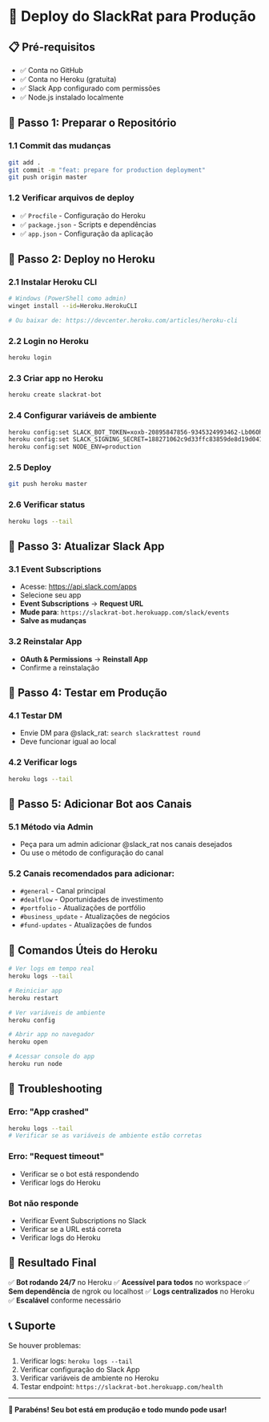 # 🚀 Deploy do SlackRat para Produção

## 📋 Pré-requisitos

- ✅ Conta no GitHub
- ✅ Conta no Heroku (gratuita)
- ✅ Slack App configurado com permissões
- ✅ Node.js instalado localmente

## 🔧 Passo 1: Preparar o Repositório

### 1.1 Commit das mudanças
```bash
git add .
git commit -m "feat: prepare for production deployment"
git push origin master
```

### 1.2 Verificar arquivos de deploy
- ✅ `Procfile` - Configuração do Heroku
- ✅ `package.json` - Scripts e dependências
- ✅ `app.json` - Configuração da aplicação

## 🚀 Passo 2: Deploy no Heroku

### 2.1 Instalar Heroku CLI
```bash
# Windows (PowerShell como admin)
winget install --id=Heroku.HerokuCLI

# Ou baixar de: https://devcenter.heroku.com/articles/heroku-cli
```

### 2.2 Login no Heroku
```bash
heroku login
```

### 2.3 Criar app no Heroku
```bash
heroku create slackrat-bot
```

### 2.4 Configurar variáveis de ambiente
```bash
heroku config:set SLACK_BOT_TOKEN=xoxb-20895847856-9345324993462-Lb06OhxQDH2ghHMHD3X0PYtw
heroku config:set SLACK_SIGNING_SECRET=188271062c9d33ffc83859de8d19d041
heroku config:set NODE_ENV=production
```

### 2.5 Deploy
```bash
git push heroku master
```

### 2.6 Verificar status
```bash
heroku logs --tail
```

## 🔗 Passo 3: Atualizar Slack App

### 3.1 Event Subscriptions
- Acesse: https://api.slack.com/apps
- Selecione seu app
- **Event Subscriptions** → **Request URL**
- **Mude para**: `https://slackrat-bot.herokuapp.com/slack/events`
- **Salve as mudanças**

### 3.2 Reinstalar App
- **OAuth & Permissions** → **Reinstall App**
- Confirme a reinstalação

## 🧪 Passo 4: Testar em Produção

### 4.1 Testar DM
- Envie DM para @slack_rat: `search slackrattest round`
- Deve funcionar igual ao local

### 4.2 Verificar logs
```bash
heroku logs --tail
```

## 📱 Passo 5: Adicionar Bot aos Canais

### 5.1 Método via Admin
- Peça para um admin adicionar @slack_rat nos canais desejados
- Ou use o método de configuração do canal

### 5.2 Canais recomendados para adicionar:
- `#general` - Canal principal
- `#dealflow` - Oportunidades de investimento
- `#portfolio` - Atualizações de portfólio
- `#business_update` - Atualizações de negócios
- `#fund-updates` - Atualizações de fundos

## 🔧 Comandos Úteis do Heroku

```bash
# Ver logs em tempo real
heroku logs --tail

# Reiniciar app
heroku restart

# Ver variáveis de ambiente
heroku config

# Abrir app no navegador
heroku open

# Acessar console do app
heroku run node
```

## 🚨 Troubleshooting

### Erro: "App crashed"
```bash
heroku logs --tail
# Verificar se as variáveis de ambiente estão corretas
```

### Erro: "Request timeout"
- Verificar se o bot está respondendo
- Verificar logs do Heroku

### Bot não responde
- Verificar Event Subscriptions no Slack
- Verificar se a URL está correta
- Verificar logs do Heroku

## 🎯 Resultado Final

✅ **Bot rodando 24/7** no Heroku
✅ **Acessível para todos** no workspace
✅ **Sem dependência** de ngrok ou localhost
✅ **Logs centralizados** no Heroku
✅ **Escalável** conforme necessário

## 📞 Suporte

Se houver problemas:
1. Verificar logs: `heroku logs --tail`
2. Verificar configuração do Slack App
3. Verificar variáveis de ambiente no Heroku
4. Testar endpoint: `https://slackrat-bot.herokuapp.com/health`

---

**🎉 Parabéns! Seu bot está em produção e todo mundo pode usar!**
